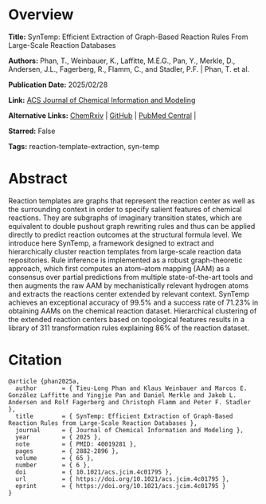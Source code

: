 # Overview
**Title:**
SynTemp: Efficient Extraction of Graph-Based Reaction Rules From Large-Scale Reaction Databases

**Authors:**
Phan, T., Weinbauer, K., Laffitte, M.E.G., Pan, Y., Merkle, D., Andersen, J.L., Fagerberg, R., Flamm, C., and Stadler, P.F. |
Phan, T. et al.

**Publication Date:**
2025/02/28

**Link:**
[ACS Journal of Chemical Information and Modeling](https://pubs.acs.org/doi/10.1021/acs.jcim.4c01795)

**Alternative Links:**
[ChemRxiv](https://chemrxiv.org/engage/chemrxiv/article-details/66f677b751558a15ef4cf5f7) |
[GitHub](https://github.com/TieuLongPhan/SynTemp) |
[PubMed Central](https://pmc.ncbi.nlm.nih.gov/articles/PMC11938280) |

**Starred:**
False

**Tags:**
reaction-template-extraction, syn-temp


# Abstract
Reaction templates are graphs that represent the reaction center as well as the surrounding context in order to specify salient features of chemical reactions.
They are subgraphs of imaginary transition states, which are equivalent to double pushout graph rewriting rules and thus can be applied directly to predict reaction outcomes at the structural formula level.
We introduce here SynTemp, a framework designed to extract and hierarchically cluster reaction templates from large-scale reaction data repositories.
Rule inference is implemented as a robust graph-theoretic approach, which first computes an atom–atom mapping (AAM) as a consensus over partial predictions from multiple state-of-the-art tools and then augments the raw AAM by mechanistically relevant hydrogen atoms and extracts the reactions center extended by relevant context.
SynTemp achieves an exceptional accuracy of 99.5% and a success rate of 71.23% in obtaining AAMs on the chemical reaction dataset.
Hierarchical clustering of the extended reaction centers based on topological features results in a library of 311 transformation rules explaining 86% of the reaction dataset.


# Citation
```
@article {phan2025a,
  author       = { Tieu-Long Phan and Klaus Weinbauer and Marcos E. González Laffitte and Yingjie Pan and Daniel Merkle and Jakob L. Andersen and Rolf Fagerberg and Christoph Flamm and Peter F. Stadler },
  title        = { SynTemp: Efficient Extraction of Graph-Based Reaction Rules from Large-Scale Reaction Databases },
  journal      = { Journal of Chemical Information and Modeling },
  year         = { 2025 },
  note         = { PMID: 40019281 },
  pages        = { 2882-2896 },
  volume       = { 65 },
  number       = { 6 },
  doi          = { 10.1021/acs.jcim.4c01795 },
  url          = { https://doi.org/10.1021/acs.jcim.4c01795 },
  eprint       = { https://doi.org/10.1021/acs.jcim.4c01795 }
}
```
